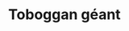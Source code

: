 ---
layout: layout_generic
language: fr
season: winter
type: B2B
menu: seminaire
topnav_color_text: 
title: Toboggan géant
permalink: "/fr/seminaires-hiver/activites/toboggan-geant"
meta-title: Toboggan géant
meta-description: Descendre les pistes de ski en luge lorsque les pistes sont fermées le soir. 6 km de glisse sur une piste sécurisée avec virages relevés
image_href: https://res.cloudinary.com/deddrj0yb/image/upload/v1651074421/website/Seminaires/hiver/ethan-hu-yB_aiAWkm40-unsplash.jpg
image_alt: Descendre les pistes de ski en luge lorsque les pistes sont fermées le soir
redirection_from:
price: 39
headline: Descendre les pistes de ski en luge lorsque les pistes sont fermées le soir. 6 km de glisse sur une pioste sécurisée avec virages relevés
page_sections:
- template: 2colTitreTxt
  title: Initiation ski joëring
  content: |-
    Descendre les pistes de ski en luge lorsque les pistes sont fermées le soir. 6 km de glisse sur une piste sécurisée avec virages relevés

---